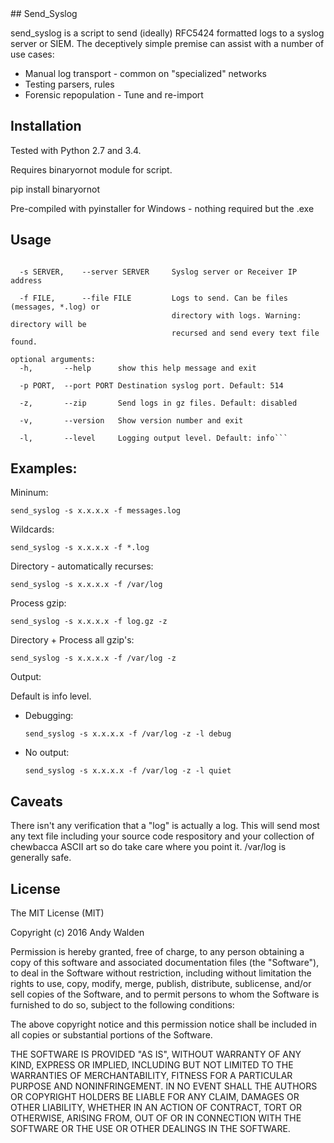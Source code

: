 <snippet>
  <content>
## Send_Syslog

send_syslog is a script to send (ideally) RFC5424 formatted logs to a syslog server or SIEM. The deceptively simple premise can assist with a number of use cases:

 * Manual log transport - common on "specialized" networks
 * Testing parsers, rules
 * Forensic repopulation - Tune and re-import

## Installation

Tested with Python 2.7 and 3.4.

Requires binaryornot module for script.

pip install binaryornot

Pre-compiled with pyinstaller for Windows - nothing required but the .exe

## Usage

```Usage:

  -s SERVER,    --server SERVER 	Syslog server or Receiver IP address

  -f FILE,      --file FILE         Logs to send. Can be files (messages, *.log) or
                                    directory with logs. Warning: directory will be
                                    recursed and send every text file found.

optional arguments:
  -h,		--help		show this help message and exit

  -p PORT,	--port PORT Destination syslog port. Default: 514

  -z,		--zip		Send logs in gz files. Default: disabled

  -v,		--version   Show version number and exit

  -l, 		--level		Logging output level. Default: info```

```



## Examples:

Mininum:

```send_syslog -s x.x.x.x -f messages.log```

Wildcards:

```send_syslog -s x.x.x.x -f *.log```

Directory - automatically recurses:

```send_syslog -s x.x.x.x -f /var/log```

Process gzip:

```send_syslog -s x.x.x.x -f log.gz -z```

Directory + Process all gzip's:

```send_syslog -s x.x.x.x -f /var/log -z```

Output:

Default is info level.


- Debugging:

  ```send_syslog -s x.x.x.x -f /var/log -z -l debug```

- No output:

  ```send_syslog -s x.x.x.x -f /var/log -z -l quiet```


## Caveats

There isn't any verification that a "log" is actually a log. This will send
most any text file including your source code respository and your collection
of chewbacca ASCII art so do take care where you point it. /var/log is generally
safe.

## License

The MIT License (MIT)

Copyright (c) 2016 Andy Walden

Permission is hereby granted, free of charge, to any person obtaining a copy
of this software and associated documentation files (the "Software"), to deal
in the Software without restriction, including without limitation the rights
to use, copy, modify, merge, publish, distribute, sublicense, and/or sell
copies of the Software, and to permit persons to whom the Software is
furnished to do so, subject to the following conditions:

The above copyright notice and this permission notice shall be included in all
copies or substantial portions of the Software.

THE SOFTWARE IS PROVIDED "AS IS", WITHOUT WARRANTY OF ANY KIND, EXPRESS OR
IMPLIED, INCLUDING BUT NOT LIMITED TO THE WARRANTIES OF MERCHANTABILITY,
FITNESS FOR A PARTICULAR PURPOSE AND NONINFRINGEMENT. IN NO EVENT SHALL THE
AUTHORS OR COPYRIGHT HOLDERS BE LIABLE FOR ANY CLAIM, DAMAGES OR OTHER
LIABILITY, WHETHER IN AN ACTION OF CONTRACT, TORT OR OTHERWISE, ARISING FROM,
OUT OF OR IN CONNECTION WITH THE SOFTWARE OR THE USE OR OTHER DEALINGS IN THE
SOFTWARE.

></content>

</snippet>
